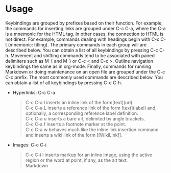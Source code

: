 # Usage  
Keybindings are grouped by prefixes based on their function. For example, the commands for inserting links are grouped
under C-c C-a, where the C-a is a mnemonic for the HTML  tag. In other cases, the connection to HTML is not direct.
For example, commands dealing with headings begin with C-c C-t (mnemonic: titling). The primary commands in each group
will are described below. You can obtain a list of all keybindings by pressing C-c C-h. Movement and shifting commands
tend to be associated with paired delimiters such as M-{ and M-} or C-c \< and C-c \>. Outline navigation keybindings the
same as in org-mode. Finally, commands for running Markdown or doing maintenance on an open file are grouped under the
C-c C-c prefix. The most commonly used commands are described below. You can obtain a list of all keybindings by
pressing C-c C-h.

* Hyperlinks: C-c C-a  
  > C-c C-a l inserts an inline link of the form\[text\](url).  
  > C-c C-a L inserts a reference link of the form \[text\](label) and, optionally, a corresponding reference label
    definition.  
  > C-c C-a u inserts a bare url, delimited by angle brackets.  
  > C-c C-a f inserts a footnote marker at the point.  
  > C-c C-a w behaves much like the inline link insertion command and inserts a wiki link of the form [[WikiLink]].  
* Images: C-c C-i  
  > C-c C-i i inserts markup for an inline image, using the active region or the word at point, if any, as the alt text.  
  Markdown  
	  
